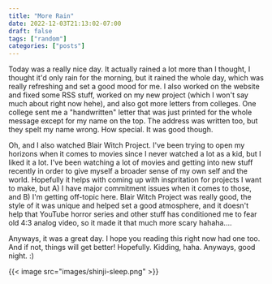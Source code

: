 ```yaml
---
title: "More Rain"
date: 2022-12-03T21:13:02-07:00
draft: false
tags: ["random"]
categories: ["posts"]
---
```


Today was a really nice day. It actually rained a lot more than I thought, I thought it'd only rain for the morning, but it rained the whole day, which was really refreshing and set a good mood for me. I also worked on the website and fixed some RSS stuff, worked on my new project (which I won't say much about right now hehe), and also got more letters from colleges. One college sent me a "handwritten" letter that was just printed for the whole message except for my name on the top. The address was written too, but they spelt my name wrong. How special. It was good though.         

Oh, and I also watched Blair Witch Project. I've been trying to open my horizons when it comes to movies since I never watched a lot as a kid, but I liked it a lot. I've been watching a lot of movies and getting into new stuff recently in order to give myself a broader sense of my own self and the world. Hopefully it helps with coming up with inspritation for projects I want to make, but A) I have major commitment issues when it comes to those, and B) I'm getting off-topic here. Blair Witch Project was really good, the style of it was unique and helped set a good atmosphere, and it doesn't help that YouTube horror series and other stuff has conditioned me to fear old 4:3 analog video, so it made it that much more scary hahaha....         

Anyways, it was a great day. I hope you reading this right now had one too. And if not, things will get better! Hopefully. Kidding, haha. Anyways, good night. :)

{{< image src="images/shinji-sleep.png" >}}